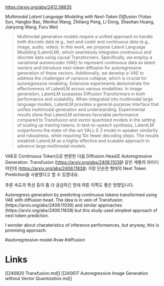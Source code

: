 https://arxiv.org/abs/2412.08635

*Multimodal Latent Language Modeling with Next-Token Diffusion* (Yutao Sun, Hangbo Bao, Wenhui Wang, Zhiliang Peng, Li Dong, Shaohan Huang, Jianyong Wang, Furu Wei)

> Multimodal generative models require a unified approach to handle both discrete data (e.g., text and code) and continuous data (e.g., image, audio, video). In this work, we propose Latent Language Modeling (LatentLM), which seamlessly integrates continuous and discrete data using causal Transformers. Specifically, we employ a variational autoencoder (VAE) to represent continuous data as latent vectors and introduce next-token diffusion for autoregressive generation of these vectors. Additionally, we develop $\sigma$-VAE to address the challenges of variance collapse, which is crucial for autoregressive modeling. Extensive experiments demonstrate the effectiveness of LatentLM across various modalities. In image generation, LatentLM surpasses Diffusion Transformers in both performance and scalability. When integrated into multimodal large language models, LatentLM provides a general-purpose interface that unifies multimodal generation and understanding. Experimental results show that LatentLM achieves favorable performance compared to Transfusion and vector quantized models in the setting of scaling up training tokens. In text-to-speech synthesis, LatentLM outperforms the state-of-the-art VALL-E 2 model in speaker similarity and robustness, while requiring 10x fewer decoding steps. The results establish LatentLM as a highly effective and scalable approach to advance large multimodal models.

VAE로 Continuous Token으로 변환한 다음 Diffusion Head로 Autoregressive Generation. Transfusion (https://arxiv.org/abs/2408.11039) 같은 계통의 아이디어인데 (https://arxiv.org/abs/2406.11838) 가장 단순한 형태의 Next Token Prediction을 사용했다고 할 수 있겠네요.

추론 속도의 특성 등이 좀 더 궁금하긴 한데 여튼 이쪽도 좋은 방향입니다.

<english>
Autoregress generation by predicting continuous tokens transformed using VAE with diffusion head. The idea is in vein of Transfusion (https://arxiv.org/abs/2408.11039) and similar approaches (https://arxiv.org/abs/2406.11838) but this study used simplest approach of next token prediction.

I wonder about charateristics of inference performances, but anyway, this is promising approach.
</english>

#autoregressive-model #vae #diffusion

# Links

[[240820 Transfusion.md]]
[[240617 Autoregressive Image Generation without Vector Quantization.md]]